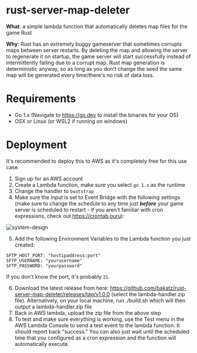 # rust-server-map-deleter
**What**: a simple lambda function that automatically deletes map files for the game Rust

**Why**: Rust has an extremely buggy gameserver that sometimes corrupts maps between server restarts. By deleting the map and allowing the server to regenerate it on startup, the game server will start successfully instead of intermittently failing due to a corrupt map. Rust map generation is deterministic anyway, so as long as you don't change the seed the same map will be generated every time/there's no risk of data loss.

# Requirements
- Go 1.x (Navigate to https://go.dev to install the binaries for your OS)
- OSX or Linux (or WSL2 if running on windows)

# Deployment
It's recommended to deploy this to AWS as it's completely free for this use case.
1. Sign up for an AWS account
2. Create a Lambda function, make sure you select `go 1.x` as the runtime
3. Change the handler to `bootstrap`
4. Make sure the input is set to Event Bridge with the following settings (make sure to change the schedule to any time just **_before_** your game server is scheduled to restart - if you aren't familiar with cron expressions, check out https://crontab.guru):

![system-design](https://github.com/bakatz/rust-server-map-deleter/assets/1575240/3ddaff01-e89e-4094-8a2b-0371dd8f7396)

5. Add the following Environment Variables to the Lambda function you just created:
```
SFTP_HOST_PORT: "hostipaddress:port"
SFTP_USERNAME: "yourusername"
SFTP_PASSWORD: "yourpassword"
```
If you don't know the port, it's probably `21`.

6. Download the latest release from here: https://github.com/bakatz/rust-server-map-deleter/releases/tag/v1.0.0 (select the lambda-handler.zip file). Alternatively, on your local machine, run ./build.sh which will then output a lambda-handler.zip file
7. Back in AWS lambda, upload the zip file from the above step
8. To test and make sure everything is working, use the Test menu in the AWS Lambda Console to send a test event to the lambda function. It should report back "success." You can also just wait until the scheduled time that you configured as a cron expression and the function will automatically execute.
